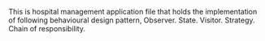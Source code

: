 This is hospital management application file that holds the implementation of following behavioural design pattern,
Observer.
State.
Visitor.
Strategy.
Chain of responsibility.
